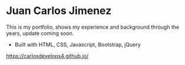 # Juan Carlos Jimenez

This is my portfolio, shows my experience and background through the years, update coming soon.


- Built with HTML, CSS, Javascript, Bootstrap, jQuery


https://carlosdevelops4.github.io/
